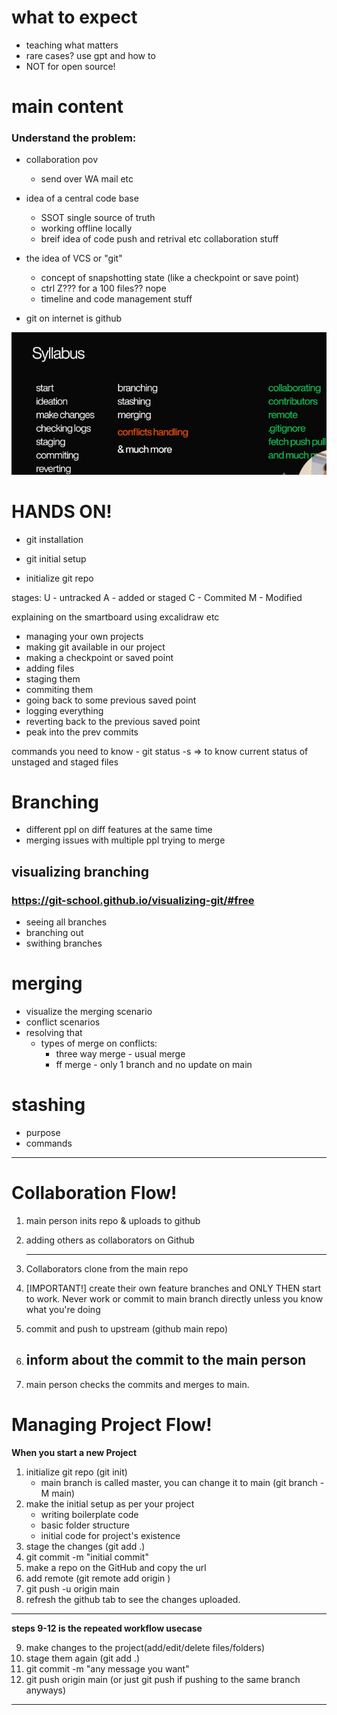 # what to expect

- teaching what matters
- rare cases? use gpt and how to
- NOT for open source!

# main content

### Understand the problem:

- collaboration pov
    - send over WA mail etc

- idea of a central code base
    - SSOT single source of truth
    - working offline locally
    - breif idea of code push and retrival etc collaboration stuff

- the idea of VCS or "git"
    - concept of snapshotting state (like a checkpoint or save point)
    - ctrl Z??? for a 100 files?? nope
    - timeline and code management stuff
    
- git on internet is github

![alt text](image.png)

# HANDS ON!

- git installation

- git initial setup

- initialize git repo



stages:
U - untracked
A - added or staged
C - Commited
M - Modified


explaining on the smartboard using excalidraw etc






- managing your own projects
- making git available in our project
- making a checkpoint or saved point
- adding files
- staging them
- commiting them
- going back to some previous saved point
- logging everything
- reverting back to the previous saved point
- peak into the prev commits

commands you need to know -
git status -s => to know current status of unstaged and staged files

# Branching

- different ppl on diff features
    at the same time
- merging issues with multiple ppl trying to merge 

## visualizing branching
### https://git-school.github.io/visualizing-git/#free

- seeing all branches
- branching out
- swithing branches

# merging

- visualize the merging scenario
- conflict scenarios
- resolving that
    - types of merge on conflicts:
        - three way merge - usual merge
        - ff merge - only 1 branch and no update on main

# stashing

- purpose 
- commands

---

# Collaboration Flow!

1. main person inits repo & uploads to github 

2. adding others as collaborators on Github
    
    ---
3. Collaborators clone from the main repo

4. [IMPORTANT!] create their own feature branches and ONLY THEN start to work. Never work or commit to main branch directly unless you know what you're doing

5. commit and push to upstream (github main repo)

6. inform about the commit to the main person
    ---

7. main person checks the commits and merges to main.


# Managing Project Flow!
**When you start a new Project**
1. initialize git repo (git init)
    - main branch is called master, you can change it to main (git branch -M main)
2. make the initial setup as per your project
    - writing boilerplate  code
    - basic folder structure
    - initial code for project's existence
3. stage the changes (git add .)
4. git commit -m "initial commit"
5. make a repo on the GitHub and copy the url
6. add remote (git remote add origin <url>)
7. git push -u origin main
8. refresh the github tab to see the changes uploaded.

---
**steps 9-12 is the repeated workflow usecase**

9. make changes to the project(add/edit/delete files/folders)
10. stage them again (git add .)
11. git commit -m "any message you want"
12. git push origin main (or just git push if pushing to the same branch anyways)
---






